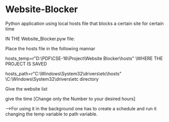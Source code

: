 # Website-Blocker
Python application using local hosts file that blocks a certain site for certain time

IN THE Website_Blocker.pyw file:

Place the hosts file in the following mannar 

hosts_temp=r"D:\PDF\CSE-16\Project\Website Blocker\hosts" \\WHERE THE PROJECT IS SAVED

hosts_path=r"C:\Windows\System32\drivers\etc\hosts"        \\C:\Windows\System32\drivers\etc directory

Give the website list

give the time [Change only the Number to your desired hours] 

-->For using it in the background one has to create a schedule and run it changing the temp variable to path variable.
